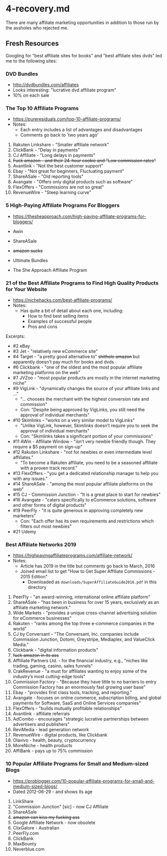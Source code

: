 
# 4-recovery.md

There are many affiliate marketing opportunities in addition to those run by the assholes who rejected me.

## Fresh Resources

Googling for "best affiliate sites for books" and "best affiliate sites dvds" led me to the following sites:

### DVD Bundles

- http://dvdbundles.com/affiliates
- Looks interesting: "lucrative dvd affiliate program"
- 10% on each sale

### The Top 10 Affiliate Programs

- https://pureresiduals.com/top-10-affiliate-programs/
- Notes:
  - Each entry includes a list of advantages and disadvantages
  - Comments go back to 'two years ago'

1. Rakuten Linkshare - "Smaller affiliate network"
2. ClickBank - "Delay in payments"
3. CJ Affiliate - "Long delays in payments"
4. ~~Fuck amazon - and their 24-hour cookie and "Low commission rates"~~
5. Avantlink - "Not the best customer support"
6. Ebay - "Not great for beginners, Fluctuating payment"
7. ShareASale - "Old reporting tools"
8. Avangate - "Offers only digital products such as software"
9. FlexOffers - "Commissions are not so great"
10. RevenueWire - "Steep learning curve"

### 5 High-Paying Affiliate Programs For Bloggers

- https://thesheapproach.com/high-paying-affiliate-programs-for-bloggers/

- Awin
- ShareASale
- ~~amazon sucks~~
- Ultimate Bundles
- The She Approach Affiliate Program

### 21 of the Best Affiliate Programs to Find High Quality Products for Your Website

- https://nichehacks.com/best-affiliate-programs/
- Notes:
  - Has quite a bit of detail about each one, including:
    - How to find best selling items
    - Examples of successful people
    - Pros and cons

Excerpts:

- #2 eBay
- #3 Jet - "relatively new eCommerce site"
- #4 Target - "a pretty good alternative to" ~~shithole amazon~~ but apparently doesn't pay much for books and dvds
- #6 Clickbank - "one of the oldest and the most popular affiliate marketing platforms on the web"
- #7 JVZoo - "most popular products are mostly in the internet marketing niche"
- #9 VigLink - "dynamically changes the source of your affiliate links and ..."
  - "... chooses the merchant with the highest conversion rate and commission"
  - Con: "Despite being approved by VigLinks, you still need the approval of individual merchants"
- #10 Skimlinks - "works on a very similar model to VigLinks"
  - "Unlike VigLink, however, Skimlinks doesn’t require you to seek the approval of individual merchants"
  - Con: "Skimlinks takes a significant portion of your commissions"
- #11 AWin - Affiliate Window - "isn’t very newbie friendly though. They require a $5 payment on sign-up"
- #12 Rakuten Linkshare - "not for newbies or even intermediate level affiliates."
  - "To become a Rakuten affiliate, you need to be a seasoned affiliate with a proven track record."
- #13 FlexOffers - "you get a dedicated relationship manager to help you with any issues."
- #14 ShareASale - "among the most popular affiliate platforms on the web"
- #15 CJ - Commission Junction - "It is a great place to start for newbies"
- #16 Avangate - "caters specifically to eCommerce solutions, software and other forms of digital products"
- #19 PeerFly - "it is quite generous in approving completely new marketers"
  - Con: "Each offer has its own requirements and restrictions which filters out most newbies"
- #21 Udemy

### Best Affiliate Networks 2019

- https://highpayingaffiliateprograms.com/affiliate-network/
- Notes:
  - Article has 2019 in the title but comments go back to March, 2016
  - Joined email list to get "How to Get Super Affiliate Commissions - 2015 Edition"
    - Downloaded as `downloads/SuperAffiliateGuide2016.pdf` in this directory

1. PeerFly - "an award-winning, international online affiliate platform"
2. ShareASale - "has been in business for over 15 years, exclusively as an affiliate marketing network."
3. Wide Markets - "provides a unique cross-channel advertising solution for eCommerce businesses"
4. Rakuten - "ranks among the top three e-commerce companies in the world"
5. CJ by Conversant - "The Conversant, Inc. companies include Commission Junction, Dotomi, Greystripe, Mediaplex, and ValueClick Media."
6. Clickbank - "digital information products"
7. ~~fuck amazon in its ass~~
8. Affliliate Partners Ltd. - for the financial industry, e.g., "niches like trading, gaming, casino, sales funnels"
9. CrakRevenue - "a must for affiliates wanting to enjoy some of the industry’s most cutting-edge tools"
10. Commission Factory - "Because they have little to no barriers to entry Commission Factory has an enormously fast growing user base"
11. Ebay - "provides first class tools, tracking, and reporting."
12. Avangate - focuses on online commerce, subscription billing, and global payments for Software, SaaS and Online Services companies"
13. FlexOffers - "builds mutually profitable relationships"
14. Avantlink - affiliate referrals
15. AdCombo - encourages "strategic lucrative partnerships between advertisers and publishers"
16. ReviMedia - lead generation network
17. RevenueWire - digital products, like Clickbank
18. Olavivo - health, beauty, cryptocurrency
19. MoreNiche - health products
20. AffiBank - pays up to 75% commission

### 10 Popular Affiliate Programs for Small and Medium-sized Blogs

- https://problogger.com/10-popular-affiliate-programs-for-small-and-medium-sized-blogs/
- Dated 2012-06-29 - and shows its age

1. LinkShare
2. "Commission Junction" [sic] - now CJ Affiliate
3. ShareASale
4. ~~amazon can kiss my fucking ass~~
5. Google Affiliate Network - now obsolete
6. ClixGalore - Australian
7. PeerFly.com
8. ClickBank
9. MaxBounty
10. Neverblue.com


